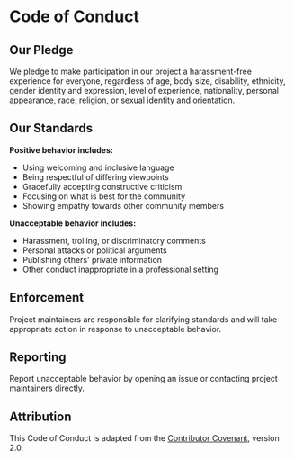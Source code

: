 # Code of Conduct

## Our Pledge

We pledge to make participation in our project a harassment-free experience for everyone, regardless of age, body size, disability, ethnicity, gender identity and expression, level of experience, nationality, personal appearance, race, religion, or sexual identity and orientation.

## Our Standards

**Positive behavior includes:**
- Using welcoming and inclusive language
- Being respectful of differing viewpoints
- Gracefully accepting constructive criticism
- Focusing on what is best for the community
- Showing empathy towards other community members

**Unacceptable behavior includes:**
- Harassment, trolling, or discriminatory comments
- Personal attacks or political arguments
- Publishing others' private information
- Other conduct inappropriate in a professional setting

## Enforcement

Project maintainers are responsible for clarifying standards and will take appropriate action in response to unacceptable behavior.

## Reporting

Report unacceptable behavior by opening an issue or contacting project maintainers directly.

## Attribution

This Code of Conduct is adapted from the [Contributor Covenant](https://www.contributor-covenant.org/), version 2.0.